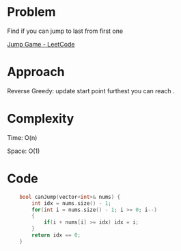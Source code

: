 # Problem

Find if you can jump to last from first one

[Jump Game - LeetCode](https://leetcode.com/problems/jump-game/description/?envType=study-plan-v2&envId=top-interview-150)

# Approach

Reverse Greedy: update start point furthest you can reach .

# Complexity

Time: O(n)

Space: O(1)

# Code

```c++
    bool canJump(vector<int>& nums) {
        int idx = nums.size() - 1;
        for(int i = nums.size() - 1; i >= 0; i--)
        {
            if(i + nums[i] >= idx) idx = i;
        }
        return idx == 0;
    }
```
